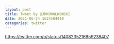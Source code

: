 ```yaml
--- 
layout: post 
title: Tweet by @JMKOWALKOWSKI 
date: 2021-06-24 1624584419 
categories: twitter 
--- 
```

https://twitter.com/o/status/1408235216859238407